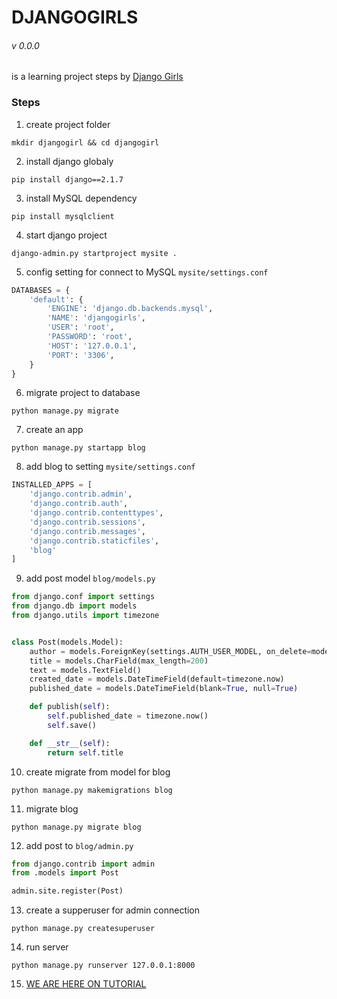 # DJANGOGIRLS
###### v 0.0.0
is a learning project steps by [Django Girls](https://tutorial.djangogirls.org/en)

### Steps

1. create project folder
```
mkdir djangogirl && cd djangogirl
```
2. install django globaly
```
pip install django==2.1.7
``` 
3. install MySQL dependency
```
pip install mysqlclient
```
4. start django project
```
django-admin.py startproject mysite .
```
5. config setting for connect to MySQL `mysite/settings.conf`
```python
DATABASES = {
    'default': {
        'ENGINE': 'django.db.backends.mysql',
        'NAME': 'djangogirls',
        'USER': 'root',
        'PASSWORD': 'root',
        'HOST': '127.0.0.1',
        'PORT': '3306',
    }
}
```
6. migrate project to database 
```
python manage.py migrate
```
7. create an app
```
python manage.py startapp blog
```
8. add blog to setting `mysite/settings.conf`
```python
INSTALLED_APPS = [
    'django.contrib.admin',
    'django.contrib.auth',
    'django.contrib.contenttypes',
    'django.contrib.sessions',
    'django.contrib.messages',
    'django.contrib.staticfiles',
    'blog'
]
```
9. add post model `blog/models.py`
```python
from django.conf import settings
from django.db import models
from django.utils import timezone


class Post(models.Model):
    author = models.ForeignKey(settings.AUTH_USER_MODEL, on_delete=models.CASCADE)
    title = models.CharField(max_length=200)
    text = models.TextField()
    created_date = models.DateTimeField(default=timezone.now)
    published_date = models.DateTimeField(blank=True, null=True)

    def publish(self):
        self.published_date = timezone.now()
        self.save()

    def __str__(self):
        return self.title
```
10. create migrate from model for blog
```
python manage.py makemigrations blog
```
11. migrate blog
```
python manage.py migrate blog
```
12. add post to `blog/admin.py`
```python
from django.contrib import admin
from .models import Post

admin.site.register(Post)
```
13. create a supperuser for admin connection
```
python manage.py createsuperuser
```
14. run server
```
python manage.py runserver 127.0.0.1:8000
```
15. [WE ARE HERE ON TUTORIAL](https://tutorial.djangogirls.org/en/deploy/)